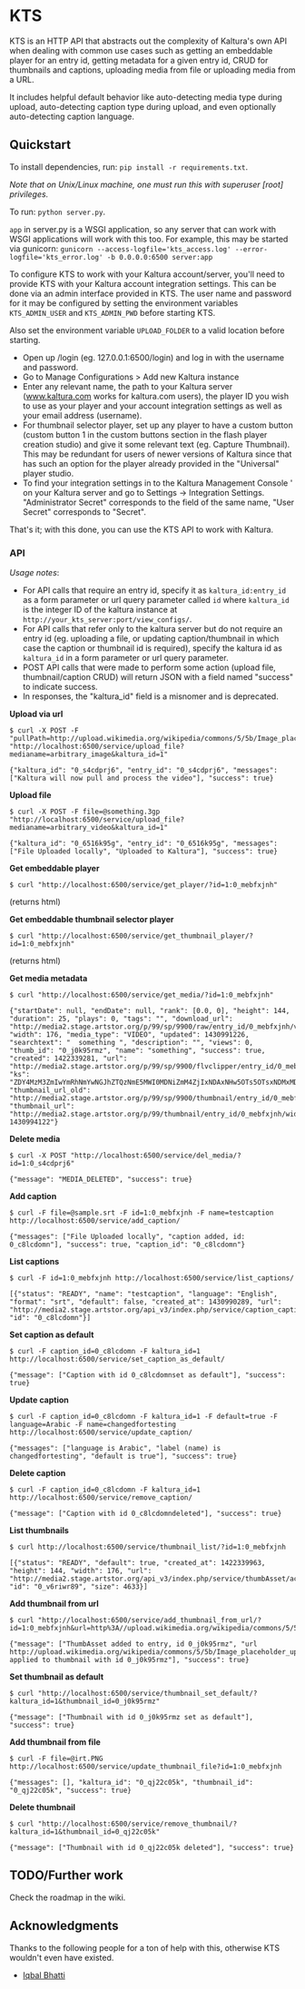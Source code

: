 KTS
===

KTS is an HTTP API that abstracts out the complexity of Kaltura's own API
 when dealing with common use cases such as getting an embeddable player for
 an entry id, getting metadata for a given entry id, CRUD for thumbnails and 
 captions, uploading media from file or uploading media from a URL.

It includes helpful default behavior like auto-detecting media type during
 upload, auto-detecting caption type during upload, and even optionally
 auto-detecting caption language.


## Quickstart #

To install dependencies, run: 
`pip install -r requirements.txt`.

*Note that on Unix/Linux machine, one must run this with superuser [root] privileges.*

To run:
`python server.py`.

`app` in server.py is a WSGI application, so any server that can work
  with WSGI applications will work with this too.
 For example, this may be started via gunicorn:
 `gunicorn --access-logfile='kts_access.log' --error-logfile='kts_error.log' -b 0.0.0.0:6500 server:app`

To configure KTS to work with your Kaltura account/server, you'll need to
 provide KTS with your Kaltura account integration settings. This can be done
 via an admin interface provided in KTS. The user name and password for it
 may be configured by setting the environment variables `KTS_ADMIN_USER` and
 `KTS_ADMIN_PWD` before starting KTS.

Also set the environment variable `UPLOAD_FOLDER` to a valid location before
 starting.

- Open up /login (eg. 127.0.0.1:6500/login) and log in with the username
   and password.
- Go to Manage Configurations > Add new Kaltura instance
- Enter any relevant name, the path to your Kaltura server (www.kaltura.com
   works for kaltura.com users), the player ID you wish to use as your player
   and your account integration settings as well as your email address (username).
- For thumbnail selector player, set up any player to have a custom button
   (custom button 1 in the custom buttons section in the flash player creation
   studio) and give it some relevant text (eg. Capture Thumbnail). This may
   be redundant for users of newer versions of Kaltura since that has such an
   option for the player already provided in the "Universal" player studio.
- To find your integration settings in to the Kaltura Management Console '
  on your Kaltura server and go to Settings -> Integration Settings.
  "Administrator Secret" corresponds to the field of the same name, "User Secret"
  corresponds to "Secret".
  
That's it; with this done, you can use the KTS API to work with Kaltura.

### API #

*Usage notes*:

- For API calls that require an entry id, specify it as `kaltura_id:entry_id` as a
   form parameter or url query parameter called `id` where `kaltura_id` is the integer
   ID of the kaltura instance at `http://your_kts_server:port/view_configs/`.
- For API calls that refer only to the kaltura server but do not require an entry id
   (eg. uploading a file, or updating caption/thumbnail in which case the caption or
   thumbnail id is required), specify the kaltura id as `kaltura_id` in a form parameter
   or url query parameter.
- POST API calls that were made to perform some action (upload file,
   thumbnail/caption CRUD) will return JSON with a field named "success"
   to indicate success.
- In responses, the "kaltura_id" field is a misnomer and is deprecated.

**Upload via url**  
```
$ curl -X POST -F "pullPath=http://upload.wikimedia.org/wikipedia/commons/5/5b/Image_placeholder_upright.png" "http://localhost:6500/service/upload_file?medianame=arbitrary_image&kaltura_id=1"
```  
```
{"kaltura_id": "0_s4cdprj6", "entry_id": "0_s4cdprj6", "messages": ["Kaltura will now pull and process the video"], "success": true}
```  

**Upload file**  
```
$ curl -X POST -F file=@something.3gp "http://localhost:6500/service/upload_file?medianame=arbitrary_video&kaltura_id=1"
```  
```
{"kaltura_id": "0_6516k95g", "entry_id": "0_6516k95g", "messages": ["File Uploaded locally", "Uploaded to Kaltura"], "success": true}
```  

**Get embeddable player**  
```
$ curl "http://localhost:6500/service/get_player/?id=1:0_mebfxjnh"
```  
(returns html)

**Get embeddable thumbnail selector player**  
```
$ curl "http://localhost:6500/service/get_thumbnail_player/?id=1:0_mebfxjnh"
```  
(returns html)

**Get media metadata**  
```
$ curl "http://localhost:6500/service/get_media/?id=1:0_mebfxjnh"
```  
```
{"startDate": null, "endDate": null, "rank": [0.0, 0], "height": 144, "duration": 25, "plays": 0, "tags": "", "download_url": "http://media2.stage.artstor.org/p/99/sp/9900/raw/entry_id/0_mebfxjnh/version/0", "width": 176, "media_type": "VIDEO", "updated": 1430991226, "searchtext": "  something ", "description": "", "views": 0, "thumb_id": "0_j0k95rmz", "name": "something", "success": true, "created": 1422339281, "url": "http://media2.stage.artstor.org/p/99/sp/9900/flvclipper/entry_id/0_mebfxjnh/version/0", "ks": "ZDY4MzM3ZmIwYmRhNmYwNGJhZTQzNmE5MWI0MDNiZmM4ZjIxNDAxNHw5OTs5OTsxNDMxMDgwNTIwOzI7MTQzMDk5NDEyMC40O2l0YWxhYXRAYWNpdC5jb207Ozs=", "thumbnail_url_old": "http://media2.stage.artstor.org/p/99/sp/9900/thumbnail/entry_id/0_mebfxjnh/version/100001", "thumbnail_url": "http://media2.stage.artstor.org/p/99/thumbnail/entry_id/0_mebfxjnh/width/120/height/120?1430994122"}
```  

**Delete media**  
```
$ curl -X POST "http://localhost:6500/service/del_media/?id=1:0_s4cdprj6"
```  
```
{"message": "MEDIA_DELETED", "success": true}
```  

**Add caption**  
```
$ curl -F file=@sample.srt -F id=1:0_mebfxjnh -F name=testcaption http://localhost:6500/service/add_caption/
```  
```
{"messages": ["File Uploaded locally", "caption added, id: 0_c8lcdomn"], "success": true, "caption_id": "0_c8lcdomn"}
```  

**List captions**  
```
$ curl -F id=1:0_mebfxjnh http://localhost:6500/service/list_captions/
```  
```
[{"status": "READY", "name": "testcaption", "language": "English", "format": "srt", "default": false, "created_at": 1430990289, "url": "http://media2.stage.artstor.org/api_v3/index.php/service/caption_captionAsset/action/serve/captionAssetId/0_c8lcdomn/ks/MzNhYTgzMmRlMjE3ZThjZjE1MTFmZmNiMmFhM2UyNzc3NmYzNmU5OXw5OTs5OTsxNDMxMDc2NzI2OzA7MTQzMDk5MDMyNi4zOztkb3dubG9hZDowX21lYmZ4am5oOzs=", "id": "0_c8lcdomn"}]
```  

**Set caption as default**  
```
$ curl -F caption_id=0_c8lcdomn -F kaltura_id=1 http://localhost:6500/service/set_caption_as_default/
```  
```
{"message": ["Caption with id 0_c8lcdomnset as default"], "success": true}
```  

**Update caption**  
```
$ curl -F caption_id=0_c8lcdomn -F kaltura_id=1 -F default=true -F language=Arabic -F name=changedfortesting http://localhost:6500/service/update_caption/
```  
```
{"messages": ["language is Arabic", "label (name) is changedfortesting", "default is true"], "success": true}
```  

**Delete caption**  
```
$ curl -F caption_id=0_c8lcdomn -F kaltura_id=1 http://localhost:6500/service/remove_caption/
```  
```
{"message": ["Caption with id 0_c8lcdomndeleted"], "success": true}
```  

**List thumbnails**  
```
$ curl http://localhost:6500/service/thumbnail_list/?id=1:0_mebfxjnh
```  
```
[{"status": "READY", "default": true, "created_at": 1422339963, "height": 144, "width": 176, "url": "http://media2.stage.artstor.org/api_v3/index.php/service/thumbAsset/action/serve/thumbAssetId/0_v6riwr89/ks/M2E0MGZjYzE2ZTNmMGRjMDA2ZjdlNGNkNDFjNjIxMTY4ZDM3ZGVlZXw5OTs5OTsxNDMxMDc3MzEyOzA7MTQzMDk5MDkxMi4xNzs7ZG93bmxvYWQ6MF9tZWJmeGpuaDs7", "id": "0_v6riwr89", "size": 4633}]
```  

**Add thumbnail from url**  
```
$ curl "http://localhost:6500/service/add_thumbnail_from_url/?id=1:0_mebfxjnh&url=http%3A//upload.wikimedia.org/wikipedia/commons/5/5b/Image_placeholder_upright.png"
```  
```
{"message": ["ThumbAsset added to entry, id 0_j0k95rmz", "url http://upload.wikimedia.org/wikipedia/commons/5/5b/Image_placeholder_upright.png applied to thumbnail with id 0_j0k95rmz"], "success": true}
```  

**Set thumbnail as default**  
```
$ curl "http://localhost:6500/service/thumbnail_set_default/?kaltura_id=1&thumbnail_id=0_j0k95rmz"
```  
```
{"message": ["Thumbnail with id 0_j0k95rmz set as default"], "success": true}
```  

**Add thumbnail from file**  
```
$ curl -F file=@irt.PNG http://localhost:6500/service/update_thumbnail_file?id=1:0_mebfxjnh
```  
```
{"messages": [], "kaltura_id": "0_qj22c05k", "thumbnail_id": "0_qj22c05k", "success": true}
```  

**Delete thumbnail**  
```
$ curl "http://localhost:6500/service/remove_thumbnail/?kaltura_id=1&thumbnail_id=0_qj22c05k"
```  
```
{"message": ["Thumbnail with id 0_qj22c05k deleted"], "success": true}
```  

## TODO/Further work #
Check the roadmap in the wiki.


## Acknowledgments #
Thanks to the following people for a ton of help with this, otherwise KTS 
 wouldn't even have existed.

- [Iqbal Bhatti](https://github.com/afrobeard)
